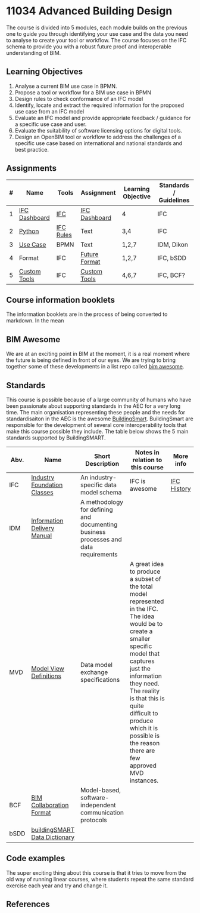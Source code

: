 # 11034 Advanced Building Design

The course is divided into 5 modules, each module builds on the previous one to guide you through identifying your use case and the data you need to analyse to create your tool or workflow. The course focuses on the IFC schema to provide you with a robust future proof and interoperable understanding of BIM.

## Learning Objectives
1. Analyse a current BIM use case in BPMN.
2. Propose a tool or workflow for a BIM use case in BPMN
3. Design rules to check conformance of an IFC model
4. Identify, locate and extract the required information for the proposed use case from an IFC model
5. Evaluate an IFC model and provide appropriate feedback / guidance for a specific use case and user.
6. Evaluate the suitability of software licensing options for digital tools.
7. Design an OpenBIM tool or workflow to address the challenges of a specific use case based on international and national standards and best practice.

## Assignments
|# |Name         | Tools | Assignment | Learning Objective | Standards / Guidelines |
|---------- | ----------- | ----------- | ----------- | ----------- | ----------- |
| 1 | [IFC Dashboard](https://github.com/DTU-Byg/11034/wiki/1.-IFC-Dashboard) | [IFC](https://github.com/DTU-Byg/11034/wiki/%E2%9D%A4%EF%B8%8F-IFC-and-OpenBIM) |  [IFC Dashboard](https://github.com/timmcginley/11034/tree/main/A1__Dashboard)   | 4       | IFC    |
| 2 | [Python](https://github.com/DTU-Byg/11034/wiki/Python) | [IFC Rules](https://github.com/timmcginley/11034/tree/main/A2__Rules)  | Text        | 3,4 | IFC |
| 3 | [Use Case](https://github.com/timmcginley/11034/tree/main/A3__Use_Case)  | BPMN | Text        | 1,2,7 | IDM, Dikon |
| 4 |  Format  | IFC | [Future Format](https://github.com/timmcginley/11034/tree/main/A4__Future%20format)       | 1,2,7 | IFC, bSDD |
| 5 |  [Custom Tools](https://github.com/timmcginley/11034/tree/main/A5__Custom%20tools)  | IFC | [Custom Tools](https://github.com/timmcginley/11034/tree/main/A5__Custom%20tools) |4,6,7|IFC, BCF?|

## Course information booklets
The information booklets are in the process of being converted to markdown. In the mean

##  BIM Awesome
We are at an exciting point in BIM at the moment, it is a real moment where the future is being defined in front of our eyes. We are trying to bring together some of these developments in a list repo called [bim awesome](https://dtu-byg.github.io/BIM-awesome/).

## Standards
This course is possible because of a large community of humans who have been passionate about supporting standards in the AEC for a very long time. The main organisation representing these people and the needs for standardisaiton in the AEC is the awesome [BuildingSmart](https://www.buildingsmart.org/). BuildingSmart are responsible for the development of several core interoperability tools that make this course possible they include. The table below shows the 5 main standards supported by BuildingSMART. 

|Abv.         |Name         | Short Description | Notes in relation to this course | More info |
|---------- | ----------- |----------- |---------- |---------- |
|IFC|[Industry Foundation Classes](https://www.buildingsmart.org/standards/bsi-standards/industry-foundation-classes/)|An industry-specific data model schema| IFC is awesome | [IFC History](https://itc.scix.net/pdfs/w78-2015-paper-004.pdf) |
|IDM |[Information Delivery Manual](https://www.buildingsmart.org/standards/bsi-standards/information-delivery-manual/) | A methodology for defining and documenting business processes and data requirements |  ||
|MVD |[Model View Definitions](https://www.buildingsmart.org/standards/bsi-standards/model-view-definitions-mvd/) | Data model exchange specifications | A great idea to produce a subset of the total model represented in the IFC. The idea would be to create a smaller specific model that captures just the information they need. The reality is that this is quite difficult to produce which it is possible is the reason there are few approved MVD instances. ||
| BCF | [BIM Collaboration Format](https://www.buildingsmart.org/standards/bsi-standards/bim-collaboration-format-bcf/) | Model-based, software-independent communication protocols | ||
| bSDD | [buildingSMART Data Dictionary](https://www.buildingsmart.org/users/services/buildingsmart-data-dictionary/) |  | ||
## Code examples
The super exciting thing about this course is that it tries to move from the old way of running linear courses, where students repeat the same standard exercise each year and try and change it.

## References
